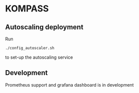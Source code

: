 # KOMPASS

## Autoscaling deployment
Run 
```shell
./config_autoscaler.sh
``` 
to set-up the autoscaling service

## Development
Prometheus support and grafana dashboard is in development
